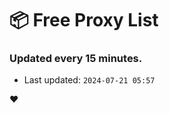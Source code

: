 # :package: Free Proxy List
### Updated every 15 minutes.

- Last updated: `2024-07-21 05:57`

:heart:
